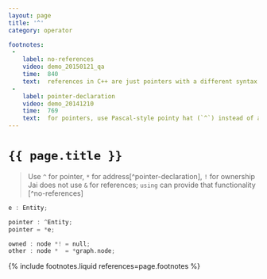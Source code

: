 ```yaml
---
layout: page
title: '^'
category: operator

footnotes:
 -
    label: no-references
    video: demo_20150121_qa
    time:  840
    text:  references in C++ are just pointers with a different syntax and different defaults, so I would rather have a way to have one thing.
 -
    label: pointer-declaration
    video: demo_20141210
    time:  769
    text:  for pointers, use Pascal-style pointy hat (`^`) instead of ampersand (`&`). still use star (`*`) to dereference a pointer.
---
```


# `{{ page.title }}`

> Use `^` for pointer, `*` for address[^pointer-declaration], `!` for ownership <br>
> Jai does not use `&` for references; `using` can provide that functionality [^no-references]

```cpp
e : Entity;

pointer : ^Entity;
pointer = *e;

owned : node *! = null;
other : node *  = *graph.node;
```


{% include footnotes.liquid references=page.footnotes %}
